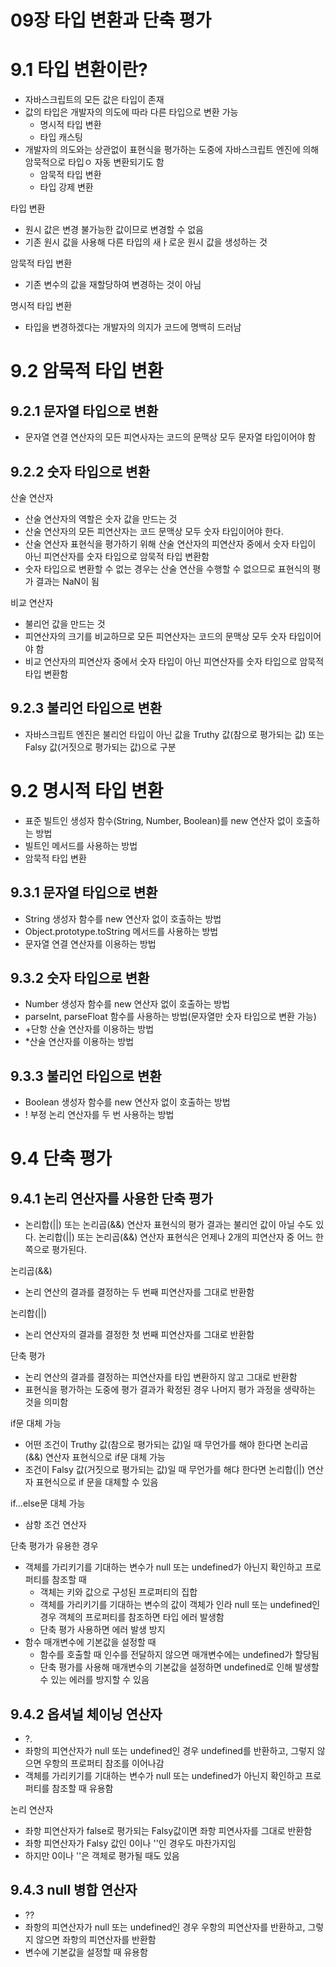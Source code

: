 # 09장 타입 변환과 단축 평가
# 9.1 타입 변환이란?
- 자바스크립트의 모든 값은 타입이 존재
- 값의 타입은 개발자의 의도에 따라 다른 타입으로 변환 가능
    - 명시적 타입 변환
    - 타입 캐스팅
- 개발자의 의도와는 상관없이 표현식을 평가하는 도중에 자바스크립트 엔진에 의해 암묵적으로 타입ㅇ 자동 변환되기도 함
    - 암묵적 타입 변환
    - 타입 강제 변환

타입 변환
- 원시 값은 변경 불가능한 값이므로 변경할 수 없음
- 기존 원시 값을 사용해 다른 타입의 새ㅏ로운 원시 값을 생성하는 것

암묵적 타입 변환
- 기존 변수의 값을 재할당하여 변경하는 것이 아님

명시적 타입 변환
- 타입을 변경하겠다는 개발자의 의지가 코드에 명백히 드러남

# 9.2 암묵적 타입 변환

## 9.2.1 문자열 타입으로 변환
- 문자열 연결 연산자의 모든 피연사자는 코드의 문맥상 모두 문자열 타입이어야 함

## 9.2.2 숫자 타입으로 변환
산술 연산자
- 산술 연산자의 역할은 숫자 값을 만드는 것
- 산술 연산자의 모든 피연산자는 코드 문맥상 모두 숫자 타입이어야 한다.
- 산술 연산자 표현식을 평가하기 위해 산술 연산자의 피연산자 중에서 숫자 타입이 아닌 피연산자를 숫자 타입으로 암묵적 타입 변환함
- 숫자 타입으로 변환할 수 없는 경우는 산술 연산을 수행할 수 없으므로 표현식의 평가 결과는 NaN이 됨

비교 연산자
- 불리언 값을 만드는 것
- 피연산자의 크기를 비교하므로 모든 피연산자는 코드의 문맥상 모두 숫자 타입이어야 함
- 비교 연산자의 피연산자 중에서 숫자 타입이 아닌 피연산자를 숫자 타입으로 암묵적 타입 변환함

## 9.2.3 불리언 타입으로 변환
- 자바스크립트 엔진은 불리언 타입이 아닌 값을 Truthy 값(참으로 평가되는 값) 또는 Falsy 값(거짓으로 평가되는 값)으로 구분

# 9.2 명시적 타입 변환
- 표준 빌트인 생성자 함수(String, Number, Boolean)를 new 연산자 없이 호출하는 방법
- 빌트인 메서드를 사용하는 방법
- 암묵적 타입 변환
## 9.3.1 문자열 타입으로 변환
- String 생성자 함수를 new 연산자 없이 호출하는 방법
- Object.prototype.toString 메서드를 사용하는 방법
- 문자열 연결 연산자를 이용하는 방법
## 9.3.2 숫자 타입으로 변환
- Number 생성자 함수를 new 연산자 없이 호출하는 방법
- parseInt, parseFloat 함수를 사용하는 방법(문자열만 숫자 타입으로 변환 가능)
- +단항 산술 연산자를 이용하는 방법
- *산술 연산자를 이용하는 방법
## 9.3.3 불리언 타입으로 변환
- Boolean 생성자 함수를 new 연산자 없이 호출하는 방법
- ! 부정 논리 연산자를 두 번 사용하는 방법

# 9.4 단축 평가
## 9.4.1 논리 연산자를 사용한 단축 평가
- 논리합(||) 또는 논리곱(&&) 연산자 표현식의 평가 결과는 불리언 값이 아닐 수도 있다. 논리합(||) 또는 논리곱(&&) 연산자 표현식은 언제나 2개의 피연산자 중 어느 한 쪽으로 평가된다.

논리곱(&&)
- 논리 연산의 결과를 결정하는 두 번째 피연산자를 그대로 반환함

논리합(||)
- 논리 연산자의 결과를 결정한 첫 번째 피연산자를 그대로 반환함

단축 평가
- 논리 연산의 결과를 결정하는 피연산자를 타입 변환하지 않고 그대로 반환함
- 표현식을 평가하는 도중에 평가 결과가 확정된 경우 나머지 평가 과정을 생략하는 것을 의미함

if문 대체 가능
- 어떤 조건이 Truthy 값(참으로 평가되는 값)일 때 무언가를 해야 한다면 논리곱(&&) 연산자 표현식으로 if문 대체 가능
- 조건이 Falsy 값(거짓으로 평가되는 값)일 때 무언가를 해댜 한다면 논리합(||) 연산자 표현식으로 if 문을 대체할 수 있음

if...else문 대체 가능
- 삼항 조건 연산자

단축 평가가 유용한 경우
- 객체를 가리키기를 기대하는 변수가 null 또는 undefined가 아닌지 확인하고 프로퍼티를 참조할 때
    - 객체는 키와 값으로 구성된 프로퍼티의 집합
    - 객체를 가리키기를 기대하는 변수의 값이 객체가 인라 null 또는 undefined인 경우 객체의 프로퍼티를 참조하면 타입 에러 발생함
    - 단축 평가 사용하면 에러 발생 방지
- 함수 매개변수에 기본값을 설정할 때
    - 함수를 호출할 때 인수를 전달하지 않으면 매개변수에는 undefined가 할당됨
    - 단축 평가를 사용해 매개변수의 기본값을 설정하면 undefined로 인해 발생할 수 있는 에러를 방지할 수 있음

## 9.4.2 옵셔널 체이닝 연산자
- ?.
- 좌항의 피연산자가 null 또는 undefined인 경우 undefined를 반환하고, 그렇지 않으면 우항의 프로퍼티 참조를 이어나감
- 객체를 가리키기를 기대하는 변수가 null 또는 undefined가 아닌지 확인하고 프로퍼티를 참조할 때 유용함

논리 연산자
- 좌항 피연산자가 false로 평가되는 Falsy값이면 좌항 피연사자를 그대로 반환함
- 좌항 피연산자가 Falsy 값인 0이나 ''인 경우도 마찬가지임
- 하지만 0이나 ''은 객체로 평가될 때도 있음

## 9.4.3 null 병합 연산자
- ??
- 좌항의 피연산자가 null 또는 undefined인 경우 우항의 피연산자를 반환하고, 그렇지 않으면 좌항의 피연산자를 반환함
- 변수에 기본값을 설정할 때 유용함